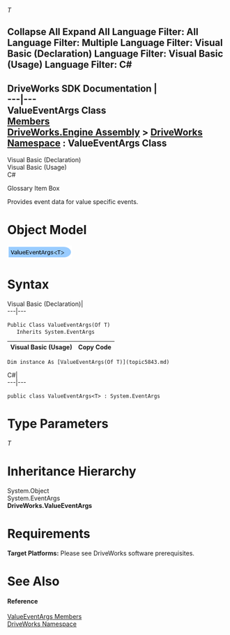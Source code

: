       

_T_
    

 Collapse All Expand All  Language Filter: All  Language Filter: Multiple  Language Filter: Visual Basic (Declaration) Language Filter: Visual Basic (Usage) Language Filter: C#  
---  
DriveWorks SDK Documentation  |   
---|---  
ValueEventArgs<T> Class   
[Members](topic5844.md)   
[DriveWorks.Engine Assembly](topic2156.md) > [DriveWorks Namespace](topic2159.md) : ValueEventArgs<T> Class  
---  
  
Visual Basic (Declaration)    
Visual Basic (Usage)    
C# 

Glossary Item Box

Provides event data for value specific events. 

# Object Model

![](dotnetdiagramimages/image303.png)

# Syntax

Visual Basic (Declaration)|   
---|---  
      
    
    Public Class ValueEventArgs(Of T) 
       Inherits System.EventArgs  
  
Visual Basic (Usage)| Copy Code  
---|---  
      
    
    Dim instance As [ValueEventArgs(Of T)](topic5843.md)  
  
C#|   
---|---  
      
    
    public class ValueEventArgs<T> : System.EventArgs   
  
# Type Parameters

_T_
    

# Inheritance Hierarchy

System.Object  
System.EventArgs  
**DriveWorks.ValueEventArgs <T>**  


# Requirements

**Target Platforms:** Please see DriveWorks software prerequisites.

# See Also

#### Reference

[ValueEventArgs<T> Members](topic5844.md)   
[DriveWorks Namespace](topic2159.md)


